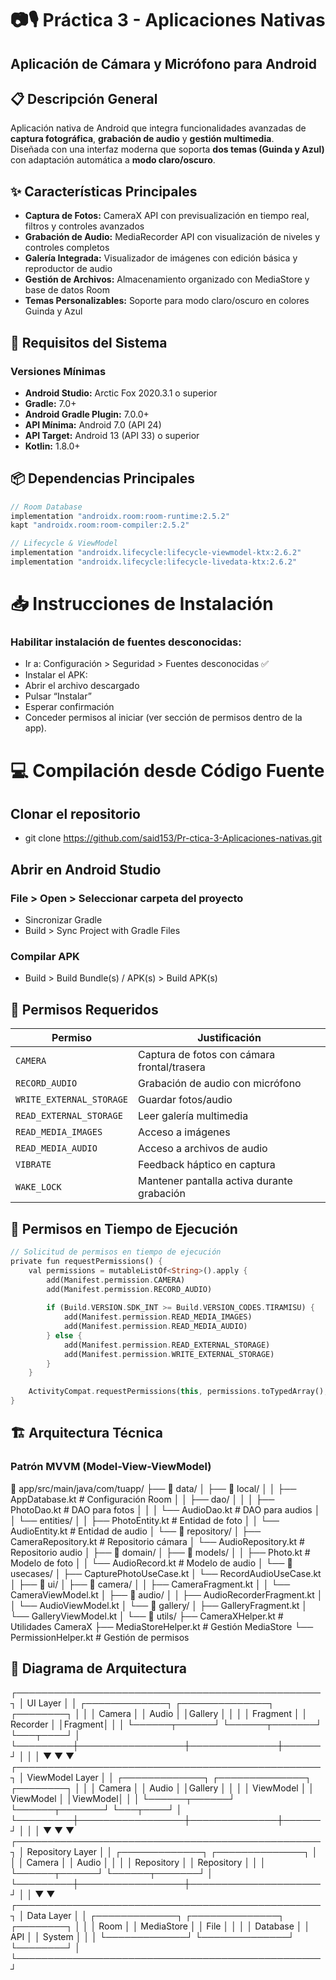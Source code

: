 # 📷🎙️ Práctica 3 - Aplicaciones Nativas  
## Aplicación de Cámara y Micrófono para Android  

## 📋 Descripción General  
Aplicación nativa de Android que integra funcionalidades avanzadas de **captura fotográfica**, **grabación de audio** y **gestión multimedia**.  
Diseñada con una interfaz moderna que soporta **dos temas (Guinda y Azul)** con adaptación automática a **modo claro/oscuro**.

## ✨ Características Principales  

- **Captura de Fotos:** CameraX API con previsualización en tiempo real, filtros y controles avanzados  
- **Grabación de Audio:** MediaRecorder API con visualización de niveles y controles completos  
- **Galería Integrada:** Visualizador de imágenes con edición básica y reproductor de audio  
- **Gestión de Archivos:** Almacenamiento organizado con MediaStore y base de datos Room  
- **Temas Personalizables:** Soporte para modo claro/oscuro en colores Guinda y Azul  

## 🔧 Requisitos del Sistema  

### Versiones Mínimas  
- **Android Studio:** Arctic Fox 2020.3.1 o superior  
- **Gradle:** 7.0+  
- **Android Gradle Plugin:** 7.0.0+  
- **API Mínima:** Android 7.0 (API 24)  
- **API Target:** Android 13 (API 33) o superior  
- **Kotlin:** 1.8.0+  

## 📦 Dependencias Principales  

```gradle
// Room Database
implementation "androidx.room:room-runtime:2.5.2"
kapt "androidx.room:room-compiler:2.5.2"

// Lifecycle & ViewModel
implementation "androidx.lifecycle:lifecycle-viewmodel-ktx:2.6.2"
implementation "androidx.lifecycle:lifecycle-livedata-ktx:2.6.2"
```

# 📥 Instrucciones de Instalación
### Habilitar instalación de fuentes desconocidas:

- Ir a: Configuración > Seguridad > Fuentes desconocidas ✅
- Instalar el APK:
- Abrir el archivo descargado
- Pulsar “Instalar”
- Esperar confirmación
- Conceder permisos al iniciar (ver sección de permisos dentro de la app).

# 💻 Compilación desde Código Fuente
## Clonar el repositorio
- git clone https://github.com/said153/Pr-ctica-3-Aplicaciones-nativas.git

## Abrir en Android Studio
### File > Open > Seleccionar carpeta del proyecto
- Sincronizar Gradle
- Build > Sync Project with Gradle Files
### Compilar APK
- Build > Build Bundle(s) / APK(s) > Build APK(s)

## 🔐 Permisos Requeridos  

| Permiso | Justificación |
|----------|----------------|
| `CAMERA` | Captura de fotos con cámara frontal/trasera |
| `RECORD_AUDIO` | Grabación de audio con micrófono |
| `WRITE_EXTERNAL_STORAGE` | Guardar fotos/audio|
| `READ_EXTERNAL_STORAGE` | Leer galería multimedia |
| `READ_MEDIA_IMAGES` | Acceso a imágenes |
| `READ_MEDIA_AUDIO` | Acceso a archivos de audio  |
| `VIBRATE` | Feedback háptico en captura |
| `WAKE_LOCK` | Mantener pantalla activa durante grabación |

## 🔐 Permisos en Tiempo de Ejecución  

```Dart
// Solicitud de permisos en tiempo de ejecución
private fun requestPermissions() {
    val permissions = mutableListOf<String>().apply {
        add(Manifest.permission.CAMERA)
        add(Manifest.permission.RECORD_AUDIO)
        
        if (Build.VERSION.SDK_INT >= Build.VERSION_CODES.TIRAMISU) {
            add(Manifest.permission.READ_MEDIA_IMAGES)
            add(Manifest.permission.READ_MEDIA_AUDIO)
        } else {
            add(Manifest.permission.READ_EXTERNAL_STORAGE)
            add(Manifest.permission.WRITE_EXTERNAL_STORAGE)
        }
    }
    
    ActivityCompat.requestPermissions(this, permissions.toTypedArray(), REQUEST_CODE)
}
```
## 🏗️ Arquitectura Técnica
### Patrón MVVM (Model-View-ViewModel)

📁 app/src/main/java/com/tuapp/
├── 📁 data/
│   ├── 📁 local/
│   │   ├── AppDatabase.kt          # Configuración Room
│   │   ├── dao/
│   │   │   ├── PhotoDao.kt         # DAO para fotos
│   │   │   └── AudioDao.kt         # DAO para audios
│   │   └── entities/
│   │       ├── PhotoEntity.kt      # Entidad de foto
│   │       └── AudioEntity.kt      # Entidad de audio
│   └── 📁 repository/
│       ├── CameraRepository.kt     # Repositorio cámara
│       └── AudioRepository.kt      # Repositorio audio
│
├── 📁 domain/
│   ├── 📁 models/
│   │   ├── Photo.kt                # Modelo de foto
│   │   └── AudioRecord.kt          # Modelo de audio
│   └── 📁 usecases/
│       ├── CapturePhotoUseCase.kt
│       └── RecordAudioUseCase.kt
│
├── 📁 ui/
│   ├── 📁 camera/
│   │   ├── CameraFragment.kt
│   │   └── CameraViewModel.kt
│   ├── 📁 audio/
│   │   ├── AudioRecorderFragment.kt
│   │   └── AudioViewModel.kt
│   └── 📁 gallery/
│       ├── GalleryFragment.kt
│       └── GalleryViewModel.kt
│
└── 📁 utils/
    ├── CameraXHelper.kt            # Utilidades CameraX
    ├── MediaStoreHelper.kt         # Gestión MediaStore
    └── PermissionHelper.kt         # Gestión de permisos

## 🧩 Diagrama de Arquitectura

┌─────────────────────────────────────────────────┐
│                    UI Layer                     │
│  ┌─────────────┐  ┌──────────────┐  ┌────────┐ │
│  │   Camera    │  │    Audio     │  │Gallery │ │
│  │  Fragment   │  │   Recorder   │  │Fragment│ │
│  └──────┬──────┘  └──────┬───────┘  └───┬────┘ │
└─────────┼─────────────────┼──────────────┼──────┘
          │                 │              │
          ▼                 ▼              ▼
┌─────────────────────────────────────────────────┐
│                ViewModel Layer                  │
│  ┌─────────────┐  ┌──────────────┐  ┌────────┐ │
│  │   Camera    │  │    Audio     │  │Gallery │ │
│  │  ViewModel  │  │   ViewModel  │  │ViewModel│ │
│  └──────┬──────┘  └──────┬───────┘  └───┬────┘ │
└─────────┼─────────────────┼──────────────┼──────┘
          │                 │              │
          ▼                 ▼              ▼
┌─────────────────────────────────────────────────┐
│              Repository Layer                   │
│  ┌─────────────┐  ┌──────────────┐             │
│  │   Camera    │  │    Audio     │             │
│  │ Repository  │  │  Repository  │             │
│  └──────┬──────┘  └──────┬───────┘             │
└─────────┼─────────────────┼─────────────────────┘
          │                 │
          ▼                 ▼
┌─────────────────────────────────────────────────┐
│               Data Layer                        │
│  ┌─────────────┐  ┌──────────────┐  ┌────────┐ │
│  │    Room     │  │ MediaStore   │  │  File  │ │
│  │  Database   │  │     API      │  │ System │ │
│  └─────────────┘  └──────────────┘  └────────┘ │
└─────────────────────────────────────────────────┘
